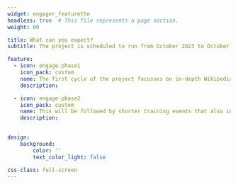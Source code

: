 ```yaml
---
widget: engager_featurette
headless: true  # This file represents a page section.
weight: 60

title: What can you expect?
subtitle: The project is scheduled to run from October 2023 to October 2024. The SWiP project team will be in contact with identified universities to confirm dates for workshops. 

feature:
  - icon: engage-phase1
    icon_pack: custom
    name: The first cycle of the project focusses on in-depth Wikipedia authorship training across the country. __Three-day authorship workshops__ will be conducted across __6 regions__ targeting __10 universities__ and training __20 participants__ per university.
    description:

  - icon: engage-phase2
    icon_pack: custom
    name: This will be followed by shorter training events that also include other elements of __language celebrations__ and __hands-on training__. __One-day__ events will follow soon after the three-day events, to allow for trained participants to __run their own training events__ (train-the-trainer).
    description: 
      

design:
    background:
        color: ''
        text_color_light: false

css-class: full-screen
---
```

